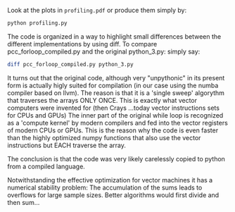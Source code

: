 Look at the plots in ```profiling.pdf``` or produce them  simply by:
```bash
python profiling.py
```
The code is organized in a way to highlight small differences between the different implementations by using 
diff. To compare pcc_forloop_compiled.py and the original python_3.py:
simply say:
```bash
diff pcc_forloop_compiled.py python_3.py
```

It turns out that the original code, although very "unpythonic"
in its present form is actually higly suited for compilation
(in our case using the numba compiler based on llvm).
The reason is that it is a 'single sweep' algorythm that
traverses the arrays ONLY ONCE.
This is exactly what vector computers were invented for (then Crays ...today
vector instructions sets for CPUs and GPUs)
The inner part of the original while loop is recognized as a 'compute kernel' 
by modern compilers and fed into the vector registers of modern CPUs or GPUs.
This is the reason why the code is even faster than the highly optimized
numpy functions that also use the vector instructions but EACH traverse the array.

The conclusion is that the code was very likely carelessly copied to python from a compiled language.

Notwithstanding the effective optimization for vector machines it has a numerical stability problem:
The accumulation of the sums leads to overflows for large sample sizes.
Better algorithms would first divide and then sum...
